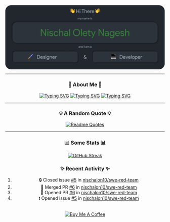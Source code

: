 <img src="./Assets/Header.png" align="center" alt="Nischal Olety Nagesh => Designer & Developer">

<div align="center">

<hr/>

### 🙋 About Me 🙋
[![Typing SVG](https://readme-typing-svg.demolab.com?font=Fira+Code&pause=1000&color=E3B675&center=true&vCenter=true&multiline=false&repeat=false&random=false&width=1080&height=30&lines=I+am+a+Senior+at+the+University+of+South+Florida)](https://git.io/typing-svg)
[![Typing SVG](https://readme-typing-svg.demolab.com?font=Fira+Code&pause=1000&color=7DAC6D&center=true&vCenter=true&multiline=false&repeat=false&random=false&width=1080&height=30&lines=I+am+studying+Computer+Science)](https://git.io/typing-svg)
[![Typing SVG](https://readme-typing-svg.demolab.com?font=Fira+Code&pause=1000&color=E3616A&center=true&vCenter=true&multiline=false&repeat=false&random=false&width=1080&height=30&lines=I+like+to+explore+cool+things+on+the+web+and+geek+out+on+them)](https://git.io/typing-svg)

<hr/>

### 💡 A Random Quote 💡

[![Readme Quotes](https://quotes-github-readme.vercel.app/api?type=horizontal&theme=dark)](https://github.com/piyushsuthar/github-readme-quotes)

<hr/>

### 📊 Some Stats 📊

[![GitHub Streak](https://streak-stats.demolab.com?user=nischalon10&theme=onedark&hide_border=true&exclude_days=Sun%2CSat&background=EBEBEB00)](https://git.io/streak-stats)



<table>
  <tr>

### ✨ Recent Activity ✨
    
  </tr>
  <tr>

<!--START_SECTION:activity-->
1. 🔒 Closed issue [#5](https://github.com/nischalon10/swe-red-team/issues/5) in [nischalon10/swe-red-team](https://github.com/nischalon10/swe-red-team)
2. 🎉 Merged PR [#6](https://github.com/nischalon10/swe-red-team/pull/6) in [nischalon10/swe-red-team](https://github.com/nischalon10/swe-red-team)
3. 💪 Opened PR [#6](https://github.com/nischalon10/swe-red-team/pull/6) in [nischalon10/swe-red-team](https://github.com/nischalon10/swe-red-team)
4. ❗ Opened issue [#5](https://github.com/nischalon10/swe-red-team/issues/5) in [nischalon10/swe-red-team](https://github.com/nischalon10/swe-red-team)
<!--END_SECTION:activity-->
    
  </tr>
</table>

<a href="https://www.buymeacoffee.com/nischalolety" target="_blank"><img src="https://cdn.buymeacoffee.com/buttons/v2/arial-red.png" alt="Buy Me A Coffee" style="height: 60px !important;width: 217px !important;" ></a>

</div>


